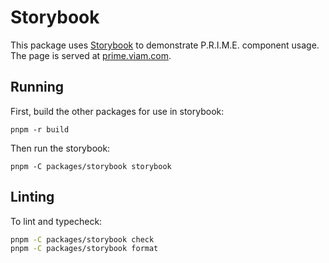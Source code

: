 # Storybook

This package uses [Storybook][] to demonstrate P.R.I.M.E. component usage. The page is served at [prime.viam.com][].

[storybook]: https://storybook.js.org/
[prime.viam.com]: https://prime.viam.com

## Running

First, build the other packages for use in storybook:

```
pnpm -r build
```

Then run the storybook:

```
pnpm -C packages/storybook storybook
```

## Linting

To lint and typecheck:

```bash
pnpm -C packages/storybook check
pnpm -C packages/storybook format
```
